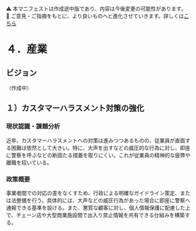 ⚠️ 本マニフェストは作成途中版であり、内容は今後変更の可能性があります。  
💬 ご意見・ご指摘をもとに、より良いものへと進化させていきます。詳しくは[こちら](README.md#このマニフェスト自身もみんなの知恵を集めて改善していきます)

# ４．産業

## ビジョン

（作成中）

## １）カスタマーハラスメント対策の強化

### 現状認識・課題分析

近年、カスタマーハラスメントへの対策は進みつつあるものの、従業員が直面する困難は依然として大きい。特に、大声を出すなどの威圧的な行為に対し、即座に警察を呼ぶなどの断固たる措置を取りにくい。これが従業員の精神的な疲弊や離職を招いている。

### 政策概要

事業者間での対応の差をなくすため、行政による明確なガイドライン策定、または法整備を行う。具体的には、大声などの威圧行為があった場合に即座に警察へ通報できる基準を設ける。また、悪質な顧客に対し、個人情報保護に配慮した上で、チェーン店や大型商業施設間で出入り禁止情報を共有できる仕組みを構築する。
